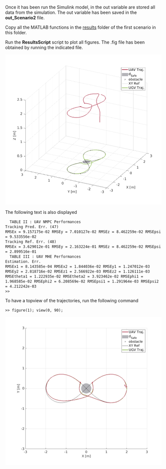 Once it has been run the Simulink model, in the out variable are stored all data from the simulation. 
The out variable has been saved in the **out_Scenario2** file.

Copy all the MATLAB functions in the [results](../../../Scenario_n1/Quadcopter/results) folder of the first scenario in this folder.

Run the **ResultsScript** script to plot all figures. The .fig file has been obtained by running the indicated file.
<p align="center">
<img src="Figure8.png">
</p>
The following text is also displayed

```shell
  TABLE II : UAV NMPC Performances
Tracking Pred. Err. (47)
RMSEx = 9.157175e-02 RMSEy = 7.010127e-02 RMSEz = 8.462259e-02 RMSEpsi = 9.533556e-02
Tracking Ref. Err. (48)
RMSEx = 3.629012e-01 RMSEy = 2.163224e-01 RMSEz = 8.462259e-02 RMSEpsi = 2.899516e-01
  TABLE III : UAV MHE Performances
Estimation. Err.
RMSEx1 = 8.143585e-04 RMSEx2 = 1.844036e-02 RMSEy1 = 1.247012e-03 RMSEy2 = 2.818716e-02 RMSEz1 = 2.566922e-03 RMSEz2 = 1.126111e-03
RMSEtheta1 = 1.222935e-02 RMSEtheta2 = 3.923462e-02 RMSEphi1 = 1.968585e-02 RMSEphi2 = 6.208569e-02 RMSEpsi1 = 1.291964e-03 RMSEpsi2 = 4.212242e-03
>>
```

To have a topview of the trajectories, run the following command
```shell
>> figure(1); view(0, 90);
```
<p align="center">
<img src="Figure9.png">
</p>
